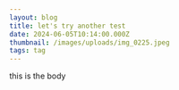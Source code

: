 ```yaml
---
layout: blog
title: let's try another test
date: 2024-06-05T10:14:00.000Z
thumbnail: /images/uploads/img_0225.jpeg
tags: tag
---
```

this is the body

